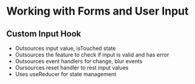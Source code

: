 # Working with Forms and User Input

## Custom Input Hook

- Outsources input value, isTouched state
- Outsources the feature to check if input is valid and has error
- Outsources event handlers for change, blur events
- Oursources reset handler to rest input values
- Uses useReducer for state management
